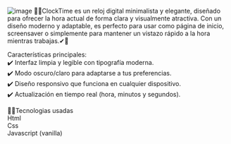 ![image](https://github.com/user-attachments/assets/ce5571d3-0296-4dbc-9ffe-e44e2baadbbc)
👨‍💻ClockTime es un reloj digital minimalista y elegante, diseñado para ofrecer la hora actual de forma clara y visualmente atractiva. Con un diseño moderno y adaptable, es perfecto para usar como página de inicio, screensaver o simplemente para mantener un vistazo rápido a la hora mientras trabajas.✔💯

Características principales:<br>
✔️ Interfaz limpia y legible con tipografía moderna.<br>
✔️ Modo oscuro/claro para adaptarse a tus preferencias.<br>
✔️ Diseño responsivo que funciona en cualquier dispositivo.<br>
✔️ Actualización en tiempo real (hora, minutos y segundos).<br>



👨‍💻Tecnologias usadas<br>
Html<br>
Css<br>
Javascript (vanilla)


